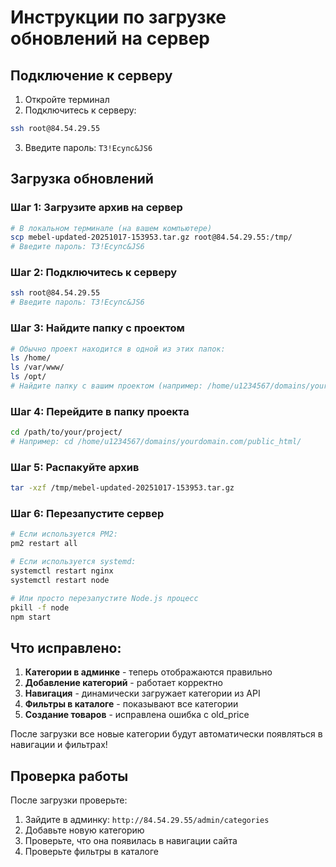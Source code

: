 # Инструкции по загрузке обновлений на сервер

## Подключение к серверу

1. Откройте терминал
2. Подключитесь к серверу:
```bash
ssh root@84.54.29.55
```
3. Введите пароль: `Т3!Ecyпс&JS6`

## Загрузка обновлений

### Шаг 1: Загрузите архив на сервер
```bash
# В локальном терминале (на вашем компьютере)
scp mebel-updated-20251017-153953.tar.gz root@84.54.29.55:/tmp/
# Введите пароль: Т3!Ecyпс&JS6
```

### Шаг 2: Подключитесь к серверу
```bash
ssh root@84.54.29.55
# Введите пароль: Т3!Ecyпс&JS6
```

### Шаг 3: Найдите папку с проектом
```bash
# Обычно проект находится в одной из этих папок:
ls /home/
ls /var/www/
ls /opt/
# Найдите папку с вашим проектом (например: /home/u1234567/domains/yourdomain.com/public_html/)
```

### Шаг 4: Перейдите в папку проекта
```bash
cd /path/to/your/project/
# Например: cd /home/u1234567/domains/yourdomain.com/public_html/
```

### Шаг 5: Распакуйте архив
```bash
tar -xzf /tmp/mebel-updated-20251017-153953.tar.gz
```

### Шаг 6: Перезапустите сервер
```bash
# Если используется PM2:
pm2 restart all

# Если используется systemd:
systemctl restart nginx
systemctl restart node

# Или просто перезапустите Node.js процесс
pkill -f node
npm start
```

## Что исправлено:

1. **Категории в админке** - теперь отображаются правильно
2. **Добавление категорий** - работает корректно  
3. **Навигация** - динамически загружает категории из API
4. **Фильтры в каталоге** - показывают все категории
5. **Создание товаров** - исправлена ошибка с old_price

После загрузки все новые категории будут автоматически появляться в навигации и фильтрах!

## Проверка работы

После загрузки проверьте:
1. Зайдите в админку: `http://84.54.29.55/admin/categories`
2. Добавьте новую категорию
3. Проверьте, что она появилась в навигации сайта
4. Проверьте фильтры в каталоге